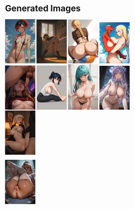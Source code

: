 # Generated Images



<img src="2025_10_05_01_thumb.webp" width="100"/> <img src="2025_10_05_02_thumb.webp" width="100"/> <img src="2025_10_05_03_thumb.webp" width="100"/> <img src="2025_10_05_04_thumb.webp" width="100"/> <img src="2025_10_05_05_thumb.webp" width="100"/> <img src="2025_10_05_06_thumb.webp" width="100"/> <img src="2025_10_05_07_thumb.webp" width="100"/> <img src="2025_10_05_08_thumb.webp" width="100"/> <img src="2025_10_05_09_thumb.webp" width="100"/>

<img src="2025_10_05_10_thumb.webp" width="100"/>